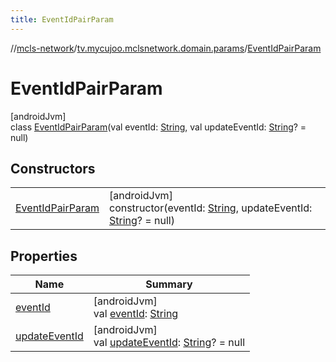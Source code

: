 ```yaml
---
title: EventIdPairParam
---
```

//[mcls-network](../../../index.html)/[tv.mycujoo.mclsnetwork.domain.params](../index.html)/[EventIdPairParam](index.html)



# EventIdPairParam



[androidJvm]\
class [EventIdPairParam](index.html)(val eventId: [String](https://kotlinlang.org/api/latest/jvm/stdlib/kotlin/-string/index.html), val updateEventId: [String](https://kotlinlang.org/api/latest/jvm/stdlib/kotlin/-string/index.html)? = null)



## Constructors


| | |
|---|---|
| [EventIdPairParam](-event-id-pair-param.html) | [androidJvm]<br>constructor(eventId: [String](https://kotlinlang.org/api/latest/jvm/stdlib/kotlin/-string/index.html), updateEventId: [String](https://kotlinlang.org/api/latest/jvm/stdlib/kotlin/-string/index.html)? = null) |


## Properties


| Name | Summary |
|---|---|
| [eventId](event-id.html) | [androidJvm]<br>val [eventId](event-id.html): [String](https://kotlinlang.org/api/latest/jvm/stdlib/kotlin/-string/index.html) |
| [updateEventId](update-event-id.html) | [androidJvm]<br>val [updateEventId](update-event-id.html): [String](https://kotlinlang.org/api/latest/jvm/stdlib/kotlin/-string/index.html)? = null |

